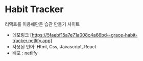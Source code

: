 # Habit Tracker
리액트를 이용해만든 습관 만들기 사이트

* 데모링크 [https://5faebf15a7e71a008c4a66bd--grace-habit-tracker.netlify.app]
* 사용된 언어: Html, Css, Javascript, React
* 배포 : netlify



